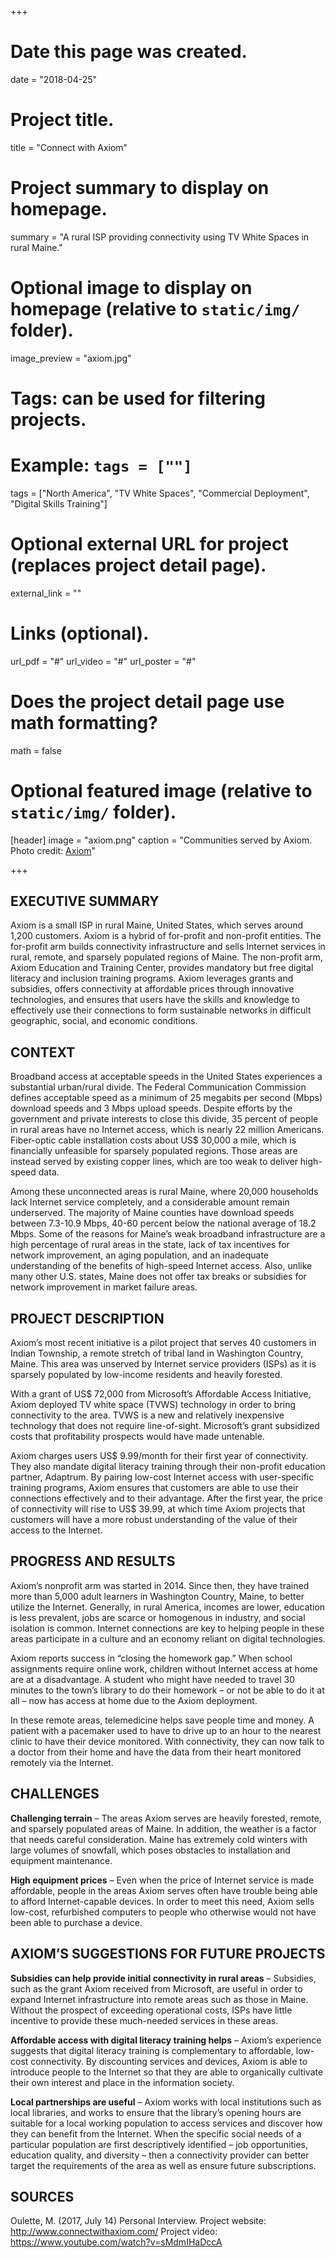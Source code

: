 +++
# Date this page was created.
date = "2018-04-25"

# Project title.
title = "Connect with Axiom"

# Project summary to display on homepage.
summary = "A rural ISP providing connectivity using TV White Spaces in rural Maine."

# Optional image to display on homepage (relative to `static/img/` folder).
image_preview = "axiom.jpg"

# Tags: can be used for filtering projects.
# Example: `tags = [""]`
tags = ["North America", "TV White Spaces", "Commercial Deployment", "Digital Skills Training"]

# Optional external URL for project (replaces project detail page).
external_link = ""

# Links (optional).

url_pdf = "#"
url_video = "#"
url_poster = "#"

# Does the project detail page use math formatting?
math = false



# Optional featured image (relative to `static/img/` folder).
[header]
image = "axiom.png"
caption = "Communities served by Axiom. Photo credit: [Axiom](www.connectwithaxiom.com)"

+++

## EXECUTIVE SUMMARY

Axiom is a small ISP in rural Maine, United States, which serves around 1,200 customers. Axiom is a hybrid of for-profit and non-profit entities. The for-profit arm builds connectivity infrastructure and sells Internet services in rural, remote, and sparsely populated regions of Maine. The non-profit arm, Axiom Education and Training Center, provides mandatory but free digital literacy and inclusion training programs. Axiom leverages grants and subsidies, offers connectivity at affordable prices through innovative technologies, and ensures that users have the skills and knowledge to effectively use their connections to form sustainable networks in difficult geographic, social, and economic conditions.

## CONTEXT

Broadband access at acceptable speeds in the United States experiences a substantial urban/rural divide. The Federal Communication Commission defines acceptable speed as a minimum of 25 megabits per second (Mbps) download speeds and 3 Mbps upload speeds. Despite efforts by the government and private interests to close this divide, 35 percent of people in rural areas have no Internet access, which is nearly 22 million Americans. Fiber-optic cable installation costs about US$ 30,000 a mile, which is financially unfeasible for sparsely populated regions. Those areas are instead served by existing copper lines, which are too weak to deliver high-speed data.

Among these unconnected areas is rural Maine, where 20,000 households lack Internet service completely, and a considerable amount remain underserved. The majority of Maine counties have download speeds between 7.3-10.9 Mbps, 40-60 percent below the national average of 18.2 Mbps. Some of the reasons for Maine’s weak broadband infrastructure are a high percentage of rural areas in the state, lack of tax incentives for network improvement, an aging population, and an inadequate understanding of the benefits of high-speed Internet access. Also, unlike many other U.S. states, Maine does not offer tax breaks or subsidies for network improvement in market failure areas.


## PROJECT DESCRIPTION
Axiom’s most recent initiative is a pilot project that serves 40 customers in Indian Township, a remote stretch of tribal land in Washington Country, Maine. This area was unserved by Internet service providers (ISPs) as it is sparsely populated by low-income residents and heavily forested.

With a grant of US$ 72,000 from Microsoft’s Affordable Access Initiative, Axiom deployed TV white space (TVWS) technology in order to bring connectivity to the area. TVWS is a new and relatively inexpensive technology that does not require line-of-sight. Microsoft’s grant subsidized costs that profitability prospects would have made untenable.

Axiom charges users US$ 9.99/month for their first year of connectivity. They also mandate digital literacy training through their non-profit education partner, Adaptrum. By pairing low-cost Internet access with user-specific training programs, Axiom ensures that customers are able to use their connections effectively and to their advantage. After the first year, the price of connectivity will rise to US$ 39.99, at which time Axiom projects that customers will have a more robust understanding of the value of their access to the Internet.

## PROGRESS AND RESULTS
Axiom’s nonprofit arm was started in 2014. Since then, they have trained more than 5,000 adult learners in Washington Country, Maine, to better utilize the Internet. Generally, in rural America, incomes are lower, education is less prevalent, jobs are scarce or homogenous in industry, and social isolation is common. Internet connections are key to helping people in these areas participate in a culture and an economy reliant on digital technologies.

Axiom reports success in “closing the homework gap.” When school assignments require online work, children without Internet access at home are at a disadvantage. A student who might have needed to travel 30 minutes to the town’s library to do their homework – or not be able to do it at all – now has access at home due to the Axiom deployment.

In these remote areas, telemedicine helps save people time and money. A patient with a pacemaker used to have to drive up to an hour to the nearest clinic to have their device monitored. With connectivity, they can now talk to a doctor from their home and have the data from their heart monitored remotely via the Internet.

## CHALLENGES
**Challenging terrain** – The areas Axiom serves are heavily forested, remote, and sparsely populated areas of Maine. In addition, the weather is a factor that needs careful consideration. Maine has extremely cold winters with large volumes of snowfall, which poses obstacles to installation and equipment maintenance.

**High equipment prices** – Even when the price of Internet service is made affordable, people in the areas Axiom serves often have trouble being able to afford Internet-capable devices. In order to meet this need, Axiom sells low-cost, refurbished computers to people who otherwise would not have been able to purchase a device.


## AXIOM’S SUGGESTIONS FOR FUTURE PROJECTS
**Subsidies can help provide initial connectivity in rural areas** – Subsidies, such as the grant Axiom received from Microsoft, are useful in order to expand Internet infrastructure into remote areas such as those in Maine. Without the prospect of exceeding operational costs, ISPs have little incentive to provide these much-needed services in these areas.

**Affordable access with digital literacy training helps** – Axiom’s experience suggests that digital literacy training is complementary to affordable, low-cost connectivity. By discounting services and devices, Axiom is able to introduce people to the Internet so that they are able to organically cultivate their own interest and place in the information society.

**Local partnerships are useful** – Axiom works with local institutions such as local libraries, and works to ensure that the library’s opening hours are suitable for a local working population to access services and discover how they can benefit from the Internet. When the specific social needs of a particular population are first descriptively identified – job opportunities, education quality, and diversity – then a connectivity provider can better target the requirements of the area as well as ensure future subscriptions.


## SOURCES
Oulette, M. (2017, July 14) Personal Interview.
Project website: http://www.connectwithaxiom.com/
Project video: https://www.youtube.com/watch?v=sMdmIHaDccA






